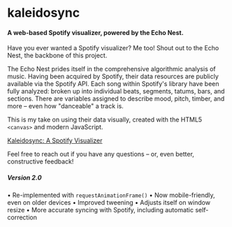 # kaleidosync

#### A web-based Spotify visualizer, powered by the Echo Nest.

Have you ever wanted a Spotify visualizer? Me too! Shout out to the Echo Nest, the backbone of this project.

The Echo Nest prides itself in the comprehensive algorithmic analysis of music. Having been acquired by Spotify, their data resources are publicly available via the Spotify API. Each song within Spotify's library have been fully analyzed: broken up into individual beats, segments, tatums, bars, and sections. There are variables assigned to describe mood, pitch, timber, and more – even how "danceable" a track is.

This is my take on using their data visually, created with the HTML5 `<canvas>` and modern JavaScript. 

[Kaleidosync: A Spotify Visualizer](https://kaleidosync.herokuapp.com/)

Feel free to reach out if you have any questions – or, even better, constructive feedback!

##### Version 2.0
• Re-implemented with `requestAnimationFrame()` 
• Now mobile-friendly, even on older devices 
• Improved tweening 
• Adjusts itself on window resize
• More accurate syncing with Spotify, including automatic self-correction